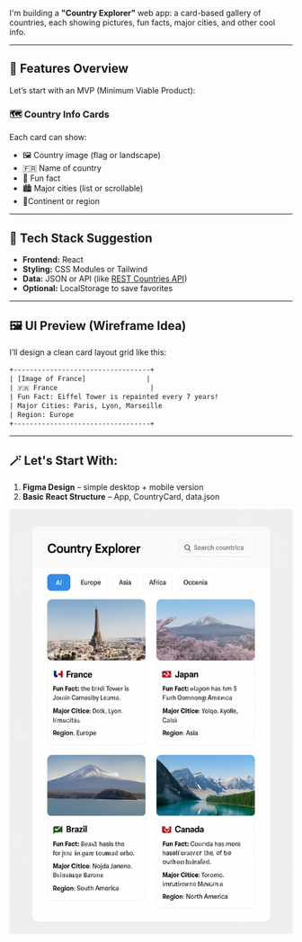 I'm building a **"Country Explorer"** web app: a card-based gallery of countries, each showing pictures, fun facts, major cities, and other cool info.

---

## 🧩 Features Overview

Let’s start with an MVP (Minimum Viable Product):

### 🗺️ **Country Info Cards**

Each card can show:

* 🖼️ Country image (flag or landscape)
* 🇫🇷 Name of country
* 🎉 Fun fact
* 🏙️ Major cities (list or scrollable)
* 📍Continent or region

---

## 🔧 Tech Stack Suggestion

* **Frontend:** React
* **Styling:** CSS Modules or Tailwind
* **Data:** JSON or API (like [REST Countries API](https://restcountries.com/))
* **Optional:** LocalStorage to save favorites

---

## 🖼️ UI Preview (Wireframe Idea)

I’ll design a clean card layout grid like this:

```
+----------------------------------+
| [Image of France]               |
| 🇫🇷 France                       |
| Fun Fact: Eiffel Tower is repainted every 7 years!  
| Major Cities: Paris, Lyon, Marseille  
| Region: Europe  
+----------------------------------+
```

---

## 🪄 Let's Start With:

1. **Figma Design** – simple desktop + mobile version
2. **Basic React Structure** – App, CountryCard, data.json


<img src="./src/assets/design-country-explorer.png" alt="Design"/>